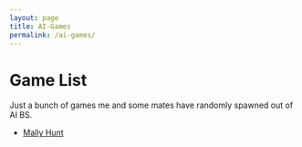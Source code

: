 ```yaml
---
layout: page
title: AI-Games
permalink: /ai-games/
---
```

# Game List
Just a bunch of games me and some mates have randomly spawned out of AI BS.

* [Mally Hunt](https://blog.scriptmonkey.uk/gamestore/Mally.html) 
